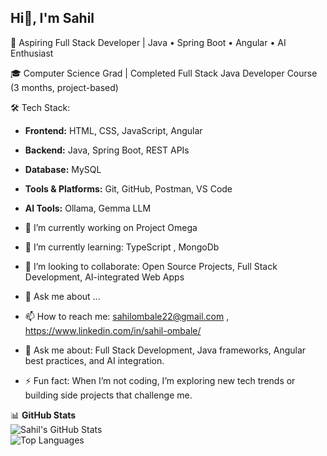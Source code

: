 ## Hi👋, I'm Sahil

🚀 Aspiring Full Stack Developer | Java • Spring Boot • Angular • AI Enthusiast

🎓 Computer Science Grad | Completed Full Stack Java Developer Course (3 months, project-based)

🛠️ Tech Stack:  
- **Frontend:** HTML, CSS, JavaScript, Angular  
- **Backend:** Java, Spring Boot, REST APIs  
- **Database:** MySQL  
- **Tools & Platforms:** Git, GitHub, Postman, VS Code  
- **AI Tools:** Ollama, Gemma LLM

- 🔭 I’m currently working on Project Omega
- 🌱 I’m currently learning: TypeScript , MongoDb 
- 👯 I’m looking to collaborate: Open Source Projects, Full Stack Development, AI-integrated Web Apps
- 💬 Ask me about ...
- 📫 How to reach me: sahilombale22@gmail.com , https://www.linkedin.com/in/sahil-ombale/
- 💬 Ask me about: Full Stack Development, Java frameworks, Angular best practices, and AI integration.
- ⚡ Fun fact: When I’m not coding, I’m exploring new tech trends or building side projects that challenge me.

📊 **GitHub Stats**  
![Sahil's GitHub Stats](https://github-readme-stats.vercel.app/api?username=SyahilOmb&show_icons=true&theme=radical)  
![Top Languages](https://github-readme-stats.vercel.app/api/top-langs/?username=SyahilOmb&layout=compact&theme=radical)

